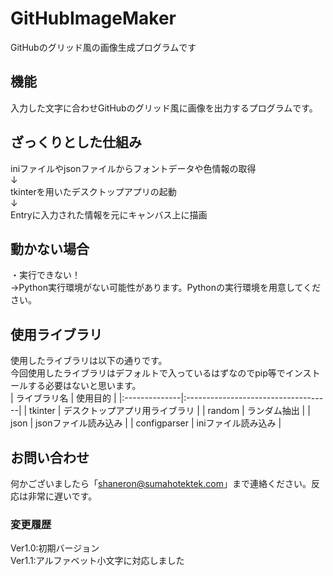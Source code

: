 # GitHubImageMaker
GitHubのグリッド風の画像生成プログラムです

## 機能
入力した文字に合わせGitHubのグリッド風に画像を出力するプログラムです。

## ざっくりとした仕組み
iniファイルやjsonファイルからフォントデータや色情報の取得<br>
↓<br>
tkinterを用いたデスクトップアプリの起動<br>
↓<br>
Entryに入力された情報を元にキャンバス上に描画

## 動かない場合
・実行できない！<br>
→Python実行環境がない可能性があります。Pythonの実行環境を用意してください。

## 使用ライブラリ
使用したライブラリは以下の通りです。<br>
今回使用したライブラリはデフォルトで入っているはずなのでpip等でインストールする必要はないと思います。<br>
| ライブラリ名   | 使用目的                            |
|:--------------|:------------------------------------|
| tkinter       | デスクトップアプリ用ライブラリ        |
| random        | ランダム抽出                        |
| json          | jsonファイル読み込み                |
| configparser  | iniファイル読み込み                 |

## お問い合わせ
何かございましたら「shaneron@sumahotektek.com」まで連絡ください。反応は非常に遅いです。<br>

### 変更履歴
Ver1.0:初期バージョン<br>
Ver1.1:アルファベット小文字に対応しました
